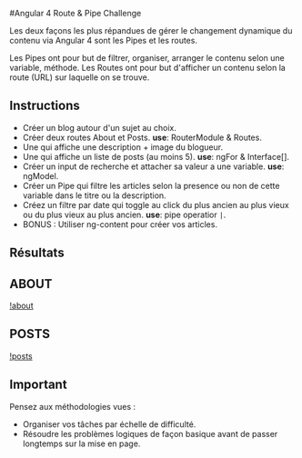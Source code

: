 #Angular 4 Route & Pipe Challenge

Les deux façons les plus répandues de gérer le changement dynamique du contenu via Angular 4 sont les Pipes et les routes.


Les Pipes ont pour but de filtrer, organiser, arranger le contenu selon une variable, méthode.
Les Routes ont pour but d'afficher un contenu selon la route (URL) sur laquelle on se trouve.


## Instructions

- Créer un blog autour d'un sujet au choix.
- Créer deux routes About et Posts. **use**: RouterModule & Routes.
- Une qui affiche une description + image du blogueur.
- Une qui affiche un liste de posts (au moins 5). **use**: ngFor & Interface[].
- Créer un input de recherche et attacher sa valeur a une variable. **use**: ngModel.
- Créer un Pipe qui filtre les articles selon la presence ou non de cette variable dans le titre ou la description.
- Créez un filtre par date qui toggle au click du plus ancien au plus vieux ou du plus vieux au plus ancien. **use**: pipe operatior ``` | ```.
- BONUS : Utiliser ng-content pour créer vos articles.

## Résultats

**ABOUT**
---------------------------
[!about](about.png)

**POSTS**
---------------------------
[!posts](posts.png)

## Important

Pensez aux méthodologies vues :
- Organiser vos tâches par échelle de difficulté.
- Résoudre les problèmes logiques de façon basique avant de passer longtemps sur la mise en page.


